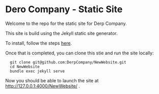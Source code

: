 # Dero Company - Static Site

Welcome to the repo for the static site for Derp Company.

This site is build using the Jekyll static site generator. 

To install, follow the steps [here](https://jekyllrb.com/docs/).

Once that is completed, you can clone this stie and run the site locally:

```
  git clone git@github.com:DerpCompany/NewWebsite.git
  cd NewWebsite
  bundle exec jekyll serve
```

Now you should be able to launch the site at http://127.0.0.1:4000/NewWebsite/ .

